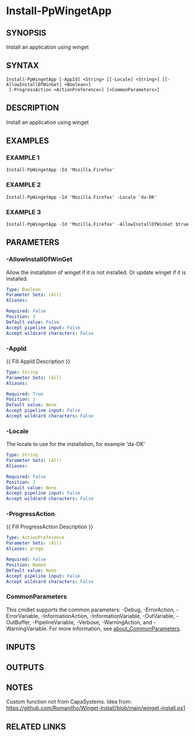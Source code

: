 # Install-PpWingetApp

## SYNOPSIS
Install an application using winget

## SYNTAX

```
Install-PpWingetApp [-AppId] <String> [[-Locale] <String>] [[-AllowInstallOfWinGet] <Boolean>]
 [-ProgressAction <ActionPreference>] [<CommonParameters>]
```

## DESCRIPTION
Install an application using winget

## EXAMPLES

### EXAMPLE 1
```
Install-PpWingetApp -Id 'Mozilla.Firefox'
```

### EXAMPLE 2
```
Install-PpWingetApp -Id 'Mozilla.Firefox' -Locale 'da-DK'
```

### EXAMPLE 3
```
Install-PpWingetApp -Id 'Mozilla.Firefox' -AllowInstallOfWinGet $true
```

## PARAMETERS

### -AllowInstallOfWinGet
Allow the installation of winget if it is not installed.
Or update winget if it is installed.

```yaml
Type: Boolean
Parameter Sets: (All)
Aliases:

Required: False
Position: 3
Default value: False
Accept pipeline input: False
Accept wildcard characters: False
```

### -AppId
{{ Fill AppId Description }}

```yaml
Type: String
Parameter Sets: (All)
Aliases:

Required: True
Position: 1
Default value: None
Accept pipeline input: False
Accept wildcard characters: False
```

### -Locale
The locale to use for the installation, for example 'da-DK'

```yaml
Type: String
Parameter Sets: (All)
Aliases:

Required: False
Position: 2
Default value: None
Accept pipeline input: False
Accept wildcard characters: False
```

### -ProgressAction
{{ Fill ProgressAction Description }}

```yaml
Type: ActionPreference
Parameter Sets: (All)
Aliases: proga

Required: False
Position: Named
Default value: None
Accept pipeline input: False
Accept wildcard characters: False
```

### CommonParameters
This cmdlet supports the common parameters: -Debug, -ErrorAction, -ErrorVariable, -InformationAction, -InformationVariable, -OutVariable, -OutBuffer, -PipelineVariable, -Verbose, -WarningAction, and -WarningVariable. For more information, see [about_CommonParameters](http://go.microsoft.com/fwlink/?LinkID=113216).

## INPUTS

## OUTPUTS

## NOTES
Custom function not from CapaSystems.
Idea from: https://github.com/Romanitho/Winget-Install/blob/main/winget-install.ps1

## RELATED LINKS
